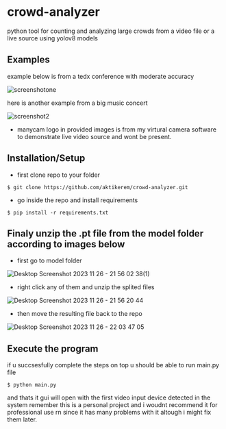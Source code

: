 
# crowd-analyzer

python tool for counting and analyzing large crowds from a video file or a live source using yolov8 models

## Examples

example below is from a tedx conference with moderate accuracy


![screenshotone](https://github.com/aktikerem/crowd-analyzer/assets/64261277/6c8a8176-8054-4b82-89b3-934cdd428409)


here is another example from a big music concert


![screenshot2](https://github.com/aktikerem/crowd-analyzer/assets/64261277/5de1fcff-224c-4e6a-9bbf-f8384243f885)

* manycam logo in provided images is from my virtural camera software to demonstrate live video source and wont be present.


## Installation/Setup

* first clone repo to your folder
```
$ git clone https://github.com/aktikerem/crowd-analyzer.git
```
* go inside the repo and install requirements
```
$ pip install -r requirements.txt
```

## Finaly unzip the .pt file from the model folder according to images below

* first go to model folder

![Desktop Screenshot 2023 11 26 - 21 56 02 38(1)](https://github.com/aktikerem/crowd-analyzer/assets/64261277/eb0ba7e1-7090-42a1-b9aa-0b377e8513c4)

* right click any of them and unzip the splited files
  
![Desktop Screenshot 2023 11 26 - 21 56 20 44](https://github.com/aktikerem/crowd-analyzer/assets/64261277/b9af3fa5-55be-4dae-ac53-fc1ddec8a4a1)

* then move the resulting file back to the repo
  
![Desktop Screenshot 2023 11 26 - 22 03 47 05](https://github.com/aktikerem/crowd-analyzer/assets/64261277/21eefc95-4659-4ea2-ac5c-a02811dfc7fd)

## Execute the program

if u succsesfully complete the steps on top u should be able to run main.py file 
```
$ python main.py
```
and thats it gui will open with the first video input device detected in the system 
remember this is a personal project and i woudnt recommend it for professional use rn
since it has many problems with it altough i might fix them later. 
